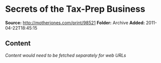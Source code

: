 # Secrets of the Tax-Prep Business

**Source:** http://motherjones.com/print/98521
**Folder:** Archive
**Added:** 2011-04-22T18:45:15




## Content
*Content would need to be fetched separately for web URLs*
